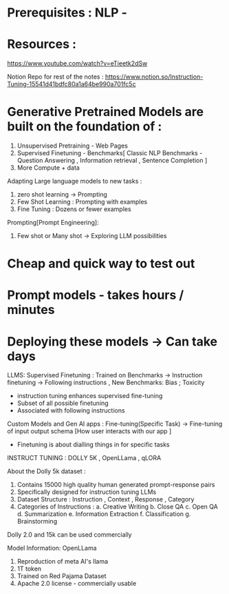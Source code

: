 # Prerequisites : NLP -
# Resources : 
https://www.youtube.com/watch?v=eTieetk2dSw

Notion Repo for rest of the notes : https://www.notion.so/Instruction-Tuning-15541d41bdfc80a1a64be990a701fc5c

# Generative Pretrained Models are built on the foundation of :
1. Unsupervised Pretraining - Web Pages 
2. Supervised Finetuning - Benchmarks[ Classic NLP Benchmarks - Question Answering , Information retrieval , Sentence Completion ]
3. More Compute + data

Adapting Large language models to new tasks :
1. zero shot learning -> Prompting 
2. Few Shot Learning : Prompting with examples
3. Fine Tuning : Dozens or fewer examples 


Prompting[Prompt Engineering]:
1. Few shot or Many shot -> Exploring LLM possibilities 
# Cheap and quick way to test out 
# Prompt models - takes hours / minutes 
# Deploying these models -> Can take days

LLMS:
Supervised Finetuning : Trained on Benchmarks -> Instruction finetuning -> Following instructions , New Benchmarks: Bias ; Toxicity
- instruction tuning enhances supervised fine-tuning
- Subset of all possible finetuning
- Associated with following instructions 



Custom Models and Gen AI apps : Fine-tuning(Specific Task) -> Fine-tuning of input output schema [How user interacts with our app ]  
- Finetuning is about dialling things in for specific tasks 


INSTRUCT TUNING : 
DOLLY 5K , OpenLLama , qLORA 

About the Dolly 5k dataset :
1. Contains 15000 high quality human generated prompt-response pairs
2. Specifically designed for instruction tuning LLMs 
3. Dataset Structure : Instruction , Context , Response , Category
4. Categories of Instructions :
a. Creative Writing 
b. Close QA
c. Open QA 
d. Summarization 
e. Information Extraction 
f. Classification
g. Brainstorming 

Dolly 2.0 and 15k can be used commercially 

Model Information: OpenLLama 
1. Reproduction of meta AI's llama 
2. 1T token 
3. Trained on Red Pajama Dataset 
4. Apache 2.0 license - commercially usable 

 